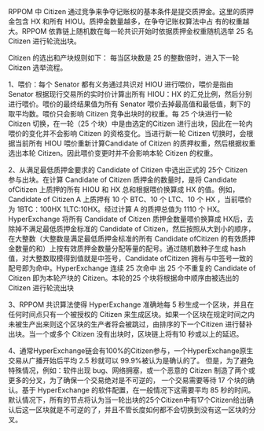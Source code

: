 RPPOM 中 Citizen 通过竞争来争夺记账权的基本条件是提交质押金。这里的质押金包含 HX 和所有 HIOU。质押金数量越多，在争夺记账权算法中占
有的权重越大。RPPOM 依靠链上随机数在每一轮共识开始时依据质押金权重随机选举 25 名 Citizen 进行轮流出块。

Citizen 的选出和产块规则如下：
每当区块数是 25 的整数倍时，进入下一轮 Citizen 选举流程。

1、喂价：每个 Senator 都有义务通过共识对 HIOU 进行喂价，喂价是指由 Senator 根据现行交易所的实时价计算出所有 HIOU：HX 的汇兑比例，然后分别进行喂价。喂价的最终结果值为所有 Senator 喂价去掉最高值和最低值，剩下的取平均数。喂价只会影响 Citizen 竞争出块时的权重。每 25 个块进行一轮 Citizen 切换，在一轮（25 个块）中是由选定的Citizen 进行出块，因此在一轮内喂价的变化并不会影响 Citizen 的资格变化。当进行新一轮 Citizen 切换时，会根据当前所有 HIOU 喂价重新计算Candidate of Citizen 的质押权重，然后根据权重选出本轮 Citizen。因此喂价变更时并不会影响本轮 Citizen 的权重。

2、从满足最低质押金要求的 Candidate of Citizen 中选出正式的 25个 Citizen 参与出块。在计算 Candidate of Citizen 质押金的数量时，是将 Candidate ofCitizen 上质押的所有 HIOU 和 HX 总和根据喂价换算成 HX 的值。例如，Candidate of Citizen A 上质押有 10 个 BTC、10 个 LTC、10 个 HX ，当前喂价为 1BTC：100HX 1LTC:10HX。经过计算 A 的质押总值为 1110 个 HX。HyperExchange 将所有 Candidate of Citizen 质押金数量喂价换算成 HX后，去除掉不满足最低质押金标准的 Candidate of Citizen，然后按照从大到小的顺序，在大整数（大整数是满足最低质押金标准的所有 Candidate ofCitizen 的有效质押金数量的和）上按有效质押金数量分配等量的配号。通过随机数种子生成 hash 值，对大整数取模得到值就是中签号，Candidate ofCitizen 拥有与中签号一致的配号即为命中。HyperExchange 连续 25 次命中
出 25 个不重复的 Candidate of Citizen 即为本轮产块的 Citizen。本轮的25 个块将根据命中顺序由被选出的 Citizen 进行轮流出块

3、RPPOM 共识算法使得 HyperExchange 准确地每 5 秒生成一个区块，并且在任何时间点只有一个被授权的 Citizen 来生成区块。如果一个区块在规定时间之内未被生产出来则这个区块的生产者将会被跳过，由排序的下一个Citizen 进行替补出块。当一个或多个 Citizen 没有出块时，区块链上将有10 秒或以上的延迟。

4、通常HyperExchange链会有100%的Citizen参与，一个HyperExchange原生交易从广播开始后平均 2.5 秒就可以 99.9%被认为是确认的了。
但是，为了避免特殊情况，例如：软件出现 bug、网络拥塞，或一个恶意的 Citizen 制造了两个或更多的分叉，为了确保一个交易绝对是不可逆的，
一个交易需要等待 17 个块的确认。基于 HyperExchange 的软件配置，在一般情况下这需要平均 85 秒的时间。 默认情况下，所有的节点将认为当一轮出块的25个Citizen中有17个Citizen给出确认后这一区块就是不可逆的了，并且不管长度如何都不会切换到没有这一区块的分叉。